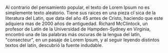 Al contrario del pensamiento popular, el texto de Lorem Ipsum no es simplemente texto aleatorio.
Tiene sus raices en una pieza cl´sica de la literatura del Latin, que data del año 45 antes de 
Cristo, haciendo que este adquiera mas de 2000 años de antiguedad. Richard McClintock, un 
profesor de Latin de la Universidad de Hampden-Sydney en Virginia, encontró una de las palabras 
más oscuras de la lengua del latín, "consecteur", en un pasaje de Lorem Ipsum, y al seguir 
leyendo distintos textos del latín, descubrió la fuente indudable.
